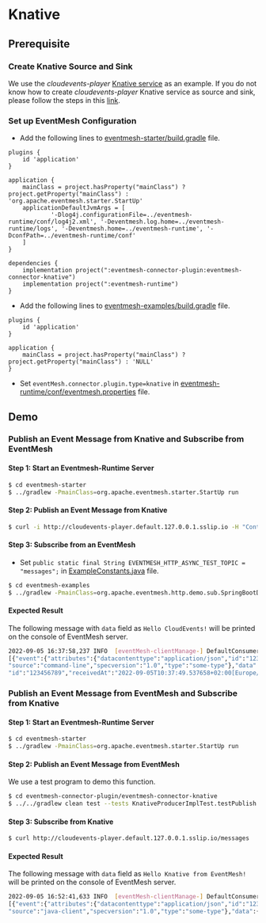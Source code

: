 # Knative

## Prerequisite
### Create Knative Source and Sink
We use the *cloudevents-player* [Knative service](https://knative.dev/docs/serving/) as an example. If you do not know how to create *cloudevents-player* Knative service as source and sink, please follow the steps in this [link](https://knative.dev/docs/getting-started/first-source/#creating-your-first-source).


### Set up EventMesh Configuration
- Add the following lines to [eventmesh-starter/build.gradle](https://github.com/apache/eventmesh/blob/master/eventmesh-starter/build.gradle) file.
```
plugins {
    id 'application'
}

application {
    mainClass = project.hasProperty("mainClass") ? project.getProperty("mainClass") : 'org.apache.eventmesh.starter.StartUp'
    applicationDefaultJvmArgs = [
            '-Dlog4j.configurationFile=../eventmesh-runtime/conf/log4j2.xml', '-Deventmesh.log.home=../eventmesh-runtime/logs', '-Deventmesh.home=../eventmesh-runtime', '-DconfPath=../eventmesh-runtime/conf'
    ]
}

dependencies {
    implementation project(":eventmesh-connector-plugin:eventmesh-connector-knative")
    implementation project(":eventmesh-runtime")
}
```
- Add the following lines to [eventmesh-examples/build.gradle](https://github.com/apache/eventmesh/blob/master/eventmesh-examples/build.gradle) file.
```
plugins {
    id 'application'
}

application {
    mainClass = project.hasProperty("mainClass") ? project.getProperty("mainClass") : 'NULL'
}
```
- Set `eventMesh.connector.plugin.type=knative` in [eventmesh-runtime/conf/eventmesh.properties](https://github.com/apache/eventmesh/blob/master/eventmesh-runtime/conf/eventmesh.properties) file.

## Demo
### Publish an Event Message from Knative and Subscribe from EventMesh
#### Step 1: Start an Eventmesh-Runtime Server
```bash
$ cd eventmesh-starter
$ ../gradlew -PmainClass=org.apache.eventmesh.starter.StartUp run
```

#### Step 2: Publish an Event Message from Knative
```bash
$ curl -i http://cloudevents-player.default.127.0.0.1.sslip.io -H "Content-Type: application/json" -H "Ce-Id: 123456789" -H "Ce-Specversion: 1.0" -H "Ce-Type: some-type" -H "Ce-Source: command-line" -d '{"msg":"Hello CloudEvents!"}'
```

#### Step 3: Subscribe from an EventMesh
- Set `public static final String EVENTMESH_HTTP_ASYNC_TEST_TOPIC = "messages";` in [ExampleConstants.java](https://github.com/apache/eventmesh/blob/master/eventmesh-examples/src/main/java/org/apache/eventmesh/common/ExampleConstants.java) file.
```bash
$ cd eventmesh-examples
$ ../gradlew -PmainClass=org.apache.eventmesh.http.demo.sub.SpringBootDemoApplication run
```

#### Expected Result
The following message with `data` field as `Hello CloudEvents!` will be printed on the console of EventMesh server.
```bash
2022-09-05 16:37:58,237 INFO  [eventMesh-clientManage-] DefaultConsumer(DefaultConsumer.java:60) - \
[{"event":{"attributes":{"datacontenttype":"application/json","id":"123456789","mediaType":"application/json",\
"source":"command-line","specversion":"1.0","type":"some-type"},"data":{"msg":"Hello CloudEvents!"},"extensions":{}},\
"id":"123456789","receivedAt":"2022-09-05T10:37:49.537658+02:00[Europe/Madrid]","type":"RECEIVED"}]
```

### Publish an Event Message from EventMesh and Subscribe from Knative
#### Step 1: Start an Eventmesh-Runtime Server
```bash
$ cd eventmesh-starter
$ ../gradlew -PmainClass=org.apache.eventmesh.starter.StartUp run
```

#### Step 2: Publish an Event Message from EventMesh
We use a test program to demo this function.
```bash
$ cd eventmesh-connector-plugin/eventmesh-connector-knative
$ ../../gradlew clean test --tests KnativeProducerImplTest.testPublish
```

#### Step 3: Subscribe from Knative
```bash
$ curl http://cloudevents-player.default.127.0.0.1.sslip.io/messages
```

#### Expected Result
The following message with `data` field as `Hello Knative from EventMesh!` will be printed on the console of EventMesh server.
```bash
2022-09-05 16:52:41,633 INFO  [eventMesh-clientManage-] DefaultConsumer(DefaultConsumer.java:60) - \
[{"event":{"attributes":{"datacontenttype":"application/json","id":"1234","mediaType":"application/json",\
"source":"java-client","specversion":"1.0","type":"some-type"},"data":{"msg":["Hello Knative from EventMesh!"]},"extensions":{}},"id":"1234","receivedAt":"2022-09-05T10:52:32.999273+02:00[Europe/Madrid]","type":"RECEIVED"}]
```